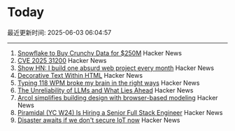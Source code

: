 # Today

最近更新时间: 2025-06-03 06:04:57

--- 
1. [Snowflake to Buy Crunchy Data for $250M](https://www.wsj.com/articles/snowflake-to-buy-crunchy-data-for-250-million-233543ab) Hacker News
2. [CVE 2025 31200](https://blog.noahhw.dev/posts/cve-2025-31200/) Hacker News
3. [Show HN: I build one absurd web project every month](https://absurd.website) Hacker News
4. [Decorative Text Within HTML](https://shkspr.mobi/blog/2025/05/decorative-text-within-html/) Hacker News
5. [Typing 118 WPM broke my brain in the right ways](http://balaji-amg.surge.sh/blog/typing-118-wpm-brain-rewiring) Hacker News
6. [The Unreliability of LLMs and What Lies Ahead](https://verissimo.substack.com/p/verissimo-monthly-may-2025) Hacker News
7. [Arcol simplifies building design with browser-based modeling](https://www.arcol.io/) Hacker News
8. [Piramidal (YC W24) Is Hiring a Senior Full Stack Engineer](https://www.ycombinator.com/companies/piramidal/jobs/1a1PgE9-senior-full-stack-engineer) Hacker News
9. [Disaster awaits if we don't secure IoT now](https://spectrum.ieee.org/iot-security-root-of-trust) Hacker News
